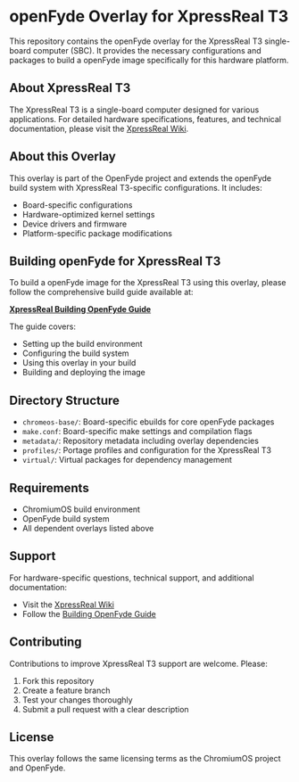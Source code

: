 # openFyde Overlay for XpressReal T3

This repository contains the openFyde overlay for the XpressReal T3 single-board computer (SBC). It provides the necessary configurations and packages to build a openFyde image specifically for this hardware platform.

## About XpressReal T3

The XpressReal T3 is a single-board computer designed for various applications. For detailed hardware specifications, features, and technical documentation, please visit the [XpressReal Wiki](https://wiki.xpressreal.io).

## About this Overlay

This overlay is part of the OpenFyde project and extends the openFyde build system with XpressReal T3-specific configurations. It includes:

- Board-specific configurations
- Hardware-optimized kernel settings
- Device drivers and firmware
- Platform-specific package modifications

## Building openFyde for XpressReal T3

To build a openFyde image for the XpressReal T3 using this overlay, please follow the comprehensive build guide available at:

**[XpressReal Building OpenFyde Guide](https://wiki.xpressreal.io/guides/building-openfyde/)**

The guide covers:
- Setting up the build environment
- Configuring the build system
- Using this overlay in your build
- Building and deploying the image

## Directory Structure

- `chromeos-base/`: Board-specific ebuilds for core openFyde packages
- `make.conf`: Board-specific make settings and compilation flags
- `metadata/`: Repository metadata including overlay dependencies
- `profiles/`: Portage profiles and configuration for the XpressReal T3
- `virtual/`: Virtual packages for dependency management

## Requirements

- ChromiumOS build environment
- OpenFyde build system
- All dependent overlays listed above

## Support

For hardware-specific questions, technical support, and additional documentation:
- Visit the [XpressReal Wiki](https://wiki.xpressreal.io)
- Follow the [Building OpenFyde Guide](https://wiki.xpressreal.io/guides/building-openfyde/)

## Contributing

Contributions to improve XpressReal T3 support are welcome. Please:
1. Fork this repository
2. Create a feature branch
3. Test your changes thoroughly
4. Submit a pull request with a clear description

## License

This overlay follows the same licensing terms as the ChromiumOS project and OpenFyde.
